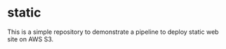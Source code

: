 # static
This is a simple repository to demonstrate a pipeline to deploy static web site on AWS S3.

